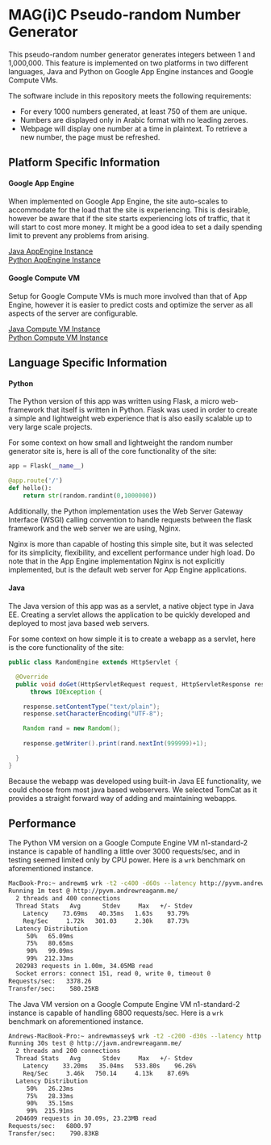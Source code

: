 # MAG(i)C Pseudo-random Number Generator

This pseudo-random number generator generates integers between 1 and 1,000,000. This feature is implemented on two platforms in two different languages, Java and Python on Google App Engine instances and Google Compute VMs.

The software include in this repository meets the following requirements:
* For every 1000 numbers generated, at least 750 of them are unique.
* Numbers are displayed only in Arabic format with no leading zeroes.
* Webpage will display one number at a time in plaintext. To retrieve a new number, the page must be refreshed.

## Platform Specific Information
#### Google App Engine
When implemented on Google App Engine, the site auto-scales to accommodate for the load that the site is experiencing. This is desirable, however be aware that if the site starts experiencing lots of traffic, that it will start to cost more money. It might be a good idea to set a daily spending limit to prevent any problems from arising.

[Java AppEngine Instance](http://software-engineering-250801.appspot.com)  
[Python AppEngine Instance](http://capstoneproject-251917.appspot.com)

#### Google Compute VM
Setup for Google Compute VMs is much more involved than that of App Engine, however it is easier to predict costs and optimize the server as all aspects of the server are configurable.

[Java Compute VM Instance](http://javm.andrewreaganm.me/)  
[Python Compute VM Instance](http://pyvm.andrewreaganm.me)

## Language Specific Information
#### Python
The Python version of this app was written using Flask, a micro web-framework that itself is written in Python. Flask was used in order to create a simple and lightweight web experience that is also easily scalable up to very large scale projects.

For some context on how small and lightweight the random number generator site is, here is all of the core functionality of the site:

```Python
app = Flask(__name__)

@app.route('/')
def hello():
    return str(random.randint(0,1000000))
```

Additionally, the Python implementation uses the Web Server Gateway Interface (WSGI) calling convention to handle requests between the flask framework and the web server we are using, Nginx.

Nginx is more than capable of hosting this simple site, but it was selected for its simplicity, flexibility, and excellent performance under high load. Do note that in the App Engine implementation Nginx is not explicitly implemented, but is the default web server for App Engine applications.

#### Java
The Java version of this app was as a servlet, a native object type in Java EE. Creating a servlet allows the application to be quickly developed and deployed to most java based web servers.

For some context on how simple it is to create a webapp as a servlet, here is the core functionality of the site:
```Java
public class RandomEngine extends HttpServlet {

  @Override
  public void doGet(HttpServletRequest request, HttpServletResponse response) 
      throws IOException {

    response.setContentType("text/plain");
    response.setCharacterEncoding("UTF-8");

    Random rand = new Random();
    
    response.getWriter().print(rand.nextInt(999999)+1);

  }
}
```
Because the webapp was developed using built-in Java EE functionality, we could choose from most java based webservers. We selected TomCat as it provides a straight forward way of adding and maintaining webapps.

## Performance
The Python VM version on a Google Compute Engine VM n1-standard-2 instance is capable of handling a little over 3000 requests/sec, and in testing seemed limited only by CPU power. Here is a `wrk` benchmark on aforementioned instance.

```bash
MacBook-Pro:~ andrewm$ wrk -t2 -c400 -d60s --latency http://pyvm.andrewreaganm.me/
Running 1m test @ http://pyvm.andrewreaganm.me/
  2 threads and 400 connections
  Thread Stats   Avg      Stdev     Max   +/- Stdev
    Latency    73.69ms   40.35ms   1.63s    93.79%
    Req/Sec     1.72k   301.03     2.30k    87.73%
  Latency Distribution
     50%   65.09ms
     75%   80.65ms
     90%   99.09ms
     99%  212.33ms
  202983 requests in 1.00m, 34.05MB read
  Socket errors: connect 151, read 0, write 0, timeout 0
Requests/sec:   3378.26
Transfer/sec:    580.25KB

```

The Java VM version on a Google Compute Engine VM n1-standard-2 instance is capable of handling 6800 requests/sec. Here is a `wrk` benchmark on aforementioned instance.

```bash
Andrews-MacBook-Pro:~ andrewmassey$ wrk -t2 -c200 -d30s --latency http://javm.andrewreaganm.me/
Running 30s test @ http://javm.andrewreaganm.me/
  2 threads and 200 connections
  Thread Stats   Avg      Stdev     Max   +/- Stdev
    Latency    33.20ms   35.04ms   533.80s    96.26%
    Req/Sec     3.46k   750.14     4.13k    87.69%
  Latency Distribution
     50%   26.23ms
     75%   28.33ms
     90%   35.15ms
     99%  215.91ms
  204609 requests in 30.09s, 23.23MB read
Requests/sec:   6800.97
Transfer/sec:    790.83KB

```
